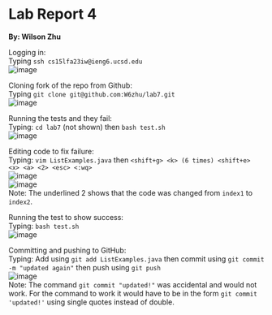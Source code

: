 # Lab Report 4
**By: Wilson Zhu** <br>

Logging in:<br>
Typing `ssh cs15lfa23iw@ieng6.ucsd.edu` <br>
![image](https://github.com/W6zhu/cse15l-lab-reports/assets/146861759/c4e407cf-d18d-4308-a308-c43978e768b3) <br>

Cloning fork of the repo from Github:<br>
Typing `git clone git@github.com:W6zhu/lab7.git` <br>
![image](https://github.com/W6zhu/cse15l-lab-reports/assets/146861759/39066174-504d-467e-b57f-f80262c57ac9)<br>

Running the tests and they fail:<br>
Typing: `cd lab7` (not shown) then `bash test.sh`<br>
![image](https://github.com/W6zhu/cse15l-lab-reports/assets/146861759/ab4521af-2812-4127-a34a-520f787f019a)<br>

Editing code to fix failure:<br>
Typing: `vim ListExamples.java` then `<shift+g> <k> (6 times) <shift+e> <x> <a> <2> <esc> <:wq>`<br>
![image](https://github.com/W6zhu/cse15l-lab-reports/assets/146861759/7f70c8f3-15ff-4c9b-a725-46a7d715c191)<br>
![image](https://github.com/W6zhu/cse15l-lab-reports/assets/146861759/6a26671f-aaac-4595-8915-4fe39a7a8528)<br>
Note: The underlined 2 shows that the code was changed from `index1` to `index2`. <br>

Running the test to show success:<br>
Typing: `bash test.sh`<br>
![image](https://github.com/W6zhu/cse15l-lab-reports/assets/146861759/ffb0fb9a-bd66-49b4-9abd-30dbec896141)<br>

Committing and pushing to GitHub:<br>
Typing: Add using `git add ListExamples.java` then commit using `git commit -m "updated again"` then push using `git push`<br>
![image](https://github.com/W6zhu/cse15l-lab-reports/assets/146861759/b30e9cef-9446-4fce-a004-5f9d155230cc)<br>
Note: The command `git commit "updated!"` was accidental and would not work. For the command to work it would have to be in the form `git commit 'updated!'` using single quotes instead of double. <br>






